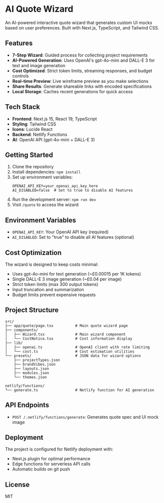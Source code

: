 # AI Quote Wizard

An AI-powered interactive quote wizard that generates custom UI mocks based on user preferences. Built with Next.js, TypeScript, and Tailwind CSS.

## Features

- **7-Step Wizard**: Guided process for collecting project requirements
- **AI-Powered Generation**: Uses OpenAI's gpt-4o-mini and DALL-E 3 for text and image generation
- **Cost Optimized**: Strict token limits, streaming responses, and budget controls
- **Real-time Preview**: Live wireframe preview as you make selections
- **Share Results**: Generate shareable links with encoded specifications
- **Local Storage**: Caches recent generations for quick access

## Tech Stack

- **Frontend**: Next.js 15, React 19, TypeScript
- **Styling**: Tailwind CSS
- **Icons**: Lucide React
- **Backend**: Netlify Functions
- **AI**: OpenAI API (gpt-4o-mini + DALL-E 3)

## Getting Started

1. Clone the repository
2. Install dependencies: `npm install`
3. Set up environment variables:
   ```env
   OPENAI_API_KEY=your_openai_api_key_here
   AI_DISABLED=false  # Set to true to disable AI features
   ```
4. Run the development server: `npm run dev`
5. Visit `/quote` to access the wizard

## Environment Variables

- `OPENAI_API_KEY`: Your OpenAI API key (required)
- `AI_DISABLED`: Set to "true" to disable all AI features (optional)

## Cost Optimization

The wizard is designed to keep costs minimal:
- Uses gpt-4o-mini for text generation (~£0.00015 per 1K tokens)
- Single DALL-E 3 image generation (~£0.04 per image)
- Strict token limits (max 300 output tokens)
- Input truncation and summarization
- Budget limits prevent expensive requests

## Project Structure

```
src/
├── app/quote/page.tsx          # Main quote wizard page
├── components/
│   ├── Wizard.tsx              # Main wizard component
│   └── CostNotice.tsx          # Cost information display
├── lib/
│   ├── openai.ts               # OpenAI client with rate limiting
│   └── cost.ts                 # Cost estimation utilities
└── presets/                    # JSON data for wizard options
    ├── projectTypes.json
    ├── brandVibes.json
    ├── layouts.json
    ├── modules.json
    └── themes.json

netlify/functions/
└── generate.ts                 # Netlify function for AI generation
```

## API Endpoints

- `POST /.netlify/functions/generate`: Generates quote spec and UI mock image

## Deployment

The project is configured for Netlify deployment with:
- Next.js plugin for optimal performance
- Edge functions for serverless API calls
- Automatic builds on git push

## License

MIT
